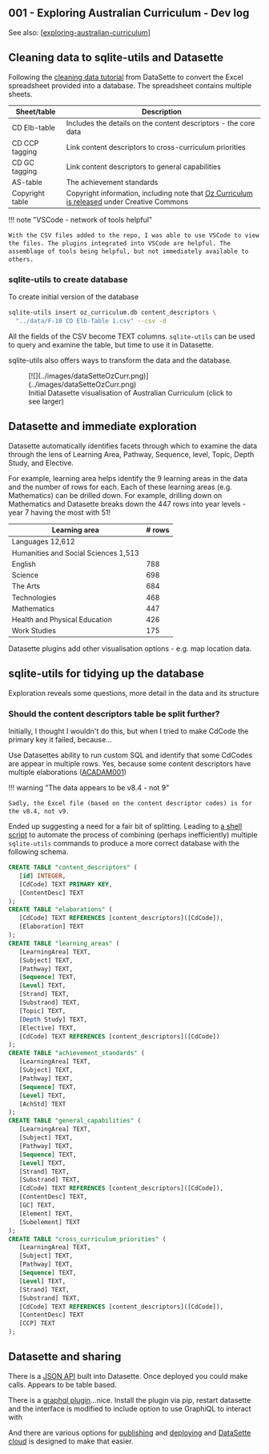 ## 001 - Exploring Australian Curriculum - Dev log

See also: [[exploring-australian-curriculum]]

## Cleaning data to sqlite-utils and Datasette

Following the [cleaning data tutorial](https://datasette.io/tutorials/clean-data) from DataSette to convert the Excel spreadsheet provided into a database. The spreadsheet contains multiple sheets. 

| Sheet/table | Description |
| --- | --- |
| CD Elb-table | Includes the details on the content descriptors - the core data|
| CD CCP tagging | Link content descriptors to cross-curriculum priorities |
| CD GC tagging | Link content descriptors to general capabilities  |
| AS-table | The achievement standards |
| Copyright table | Copyright information, including note that [Oz Curriculum is released](https://www.australiancurriculum.edu.au/copyright-and-terms-of-use/) under Creative Commons|

!!! note "VSCode - network of tools helpful"

    With the CSV files added to the repo, I was able to use VSCode to view the files. The plugins integrated into VSCode are helpful. The assemblage of tools being helpful, but not immediately available to others. 

### sqlite-utils to create database

To create initial version of the database

```sh 
sqlite-utils insert oz_curriculum.db content_descriptors \
  "../data/F-10 CD Elb-Table 1.csv" --csv -d
```

All the fields of the CSV become TEXT columns. `sqlite-utils` can be used to query and examine the table, but time to use it in Datasette. 

sqlite-utils also offers ways to transform the data and the database.

<figure markdown>
[![](../images/dataSetteOzCurr.png)](../images/dataSetteOzCurr.png)
<figcaption>Initial Datasette visualisation of Australian Curriculum (click to see larger)</figcaption>
</figure>

## Datasette and immediate exploration

Datasette automatically identifies facets through which to examine the data through the lens of Learning Area, Pathway, Sequence, level, Topic, Depth Study, and Elective.

For example, learning area helps identify the 9 learning areas in the data and the number of rows for each. Each of these learning areas (e.g. Mathematics) can be drilled down. For example, drilling down on Mathematics and Datasette breaks down the 447 rows into year levels - year 7 having the most with 51!

| Learning area | # rows |
| --- | --- |
| Languages 12,612 |
|    Humanities and Social Sciences 1,513 |
|    English | 788 |
|    Science | 698 |
|    The Arts | 684 |
|    Technologies | 468 |
|    Mathematics | 447 |
|    Health and Physical Education | 426 |
|    Work Studies | 175 |

Datasette plugins add other visualisation options - e.g. map location data.

## sqlite-utils for tidying up the database

Exploration reveals some questions, more detail in the data and its structure

### Should the content descriptors table be split further? 

Initially, I thought I wouldn't do this, but when I tried to make CdCode the primary key it failed, because...

Use Datasettes ability to run custom SQL and identify that some CdCodes are appear in multiple rows.  Yes, because some content descriptors have multiple elaborations ([ACADAM001](https://australiancurriculum.edu.au/f-10-curriculum/the-arts/dance/?&capability=ignore&priority=ignore&year=12719&elaborations=true&cd=ACADAM001&searchTerm=ACADAM001#dimension-content))

!!! warning "The data appears to be v8.4 - not 9"

    Sadly, the Excel file (based on the content descriptor codes) is for the v8.4, not v9.

Ended up suggesting a need for a fair bit of splitting.  Leading to [a shell script](https://github.com/djplaner/exploring-australian-curriculum/blob/main/datasette/generate.sh) to automate the process of combining (perhaps inefficiently) multiple `sqlite-utils` commands to produce a more correct database with the following schema.

```SQL
CREATE TABLE "content_descriptors" (
   [id] INTEGER,
   [CdCode] TEXT PRIMARY KEY,
   [ContentDesc] TEXT
);
CREATE TABLE "elaborations" (
   [CdCode] TEXT REFERENCES [content_descriptors]([CdCode]),
   [Elaboration] TEXT
);
CREATE TABLE "learning_areas" (
   [LearningArea] TEXT,
   [Subject] TEXT,
   [Pathway] TEXT,
   [Sequence] TEXT,
   [Level] TEXT,
   [Strand] TEXT,
   [Substrand] TEXT,
   [Topic] TEXT,
   [Depth Study] TEXT,
   [Elective] TEXT,
   [CdCode] TEXT REFERENCES [content_descriptors]([CdCode])
);
CREATE TABLE "achievement_standards" (
   [LearningArea] TEXT,
   [Subject] TEXT,
   [Pathway] TEXT,
   [Sequence] TEXT,
   [Level] TEXT,
   [AchStd] TEXT
);
CREATE TABLE "general_capabilities" (
   [LearningArea] TEXT,
   [Subject] TEXT,
   [Pathway] TEXT,
   [Sequence] TEXT,
   [Level] TEXT,
   [Strand] TEXT,
   [Substrand] TEXT,
   [CdCode] TEXT REFERENCES [content_descriptors]([CdCode]),
   [ContentDesc] TEXT,
   [GC] TEXT,
   [Element] TEXT,
   [Subelement] TEXT
);
CREATE TABLE "cross_curriculum_priorities" (
   [LearningArea] TEXT,
   [Subject] TEXT,
   [Pathway] TEXT,
   [Sequence] TEXT,
   [Level] TEXT,
   [Strand] TEXT,
   [Substrand] TEXT,
   [CdCode] TEXT REFERENCES [content_descriptors]([CdCode]),
   [ContentDesc] TEXT
   [CCP] TEXT
);
```

## Datasette and sharing

There is a [JSON API](https://docs.datasette.io/en/stable/json_api.html) built into Datasette. Once deployed you could make calls.  Appears to be table based.

There is a [graphql plugin](https://datasette.io/plugins/datasette-graphql)...nice.  Install the plugin via pip, restart datasette and the interface is modified to include option to use GraphiQL to interact with

And there are various options for [publishing](https://docs.datasette.io/en/stable/publish.html) and [deploying](https://docs.datasette.io/en/stable/deploying.html) and [DataSette cloud](https://datasette.substack.com/p/datasette-cloud-and-the-datasette) is designed to make that easier.


[//begin]: # "Autogenerated link references for markdown compatibility"
[exploring-australian-curriculum]: ../exploring-australian-curriculum "Exploring australian curriculum"
[//end]: # "Autogenerated link references"